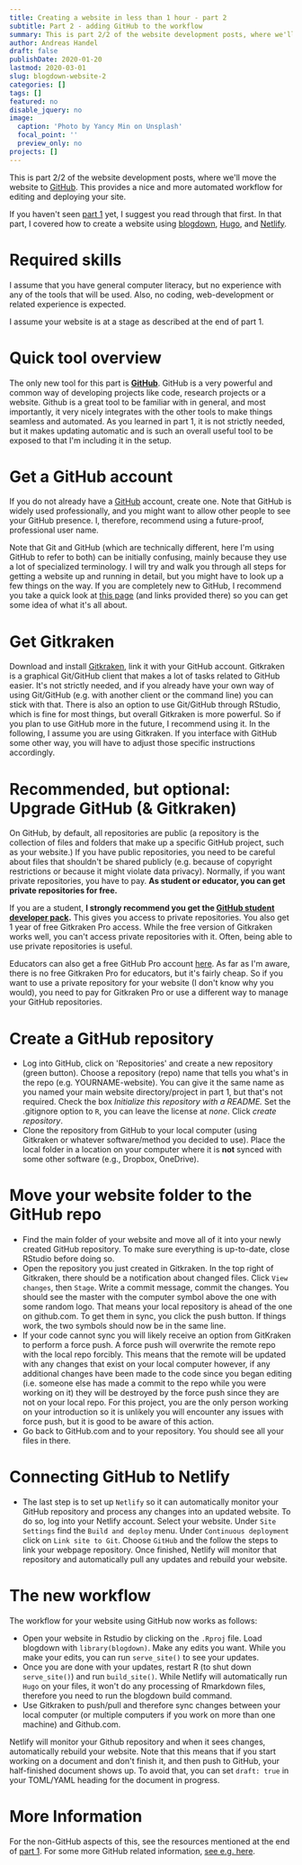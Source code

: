 ```yaml
---
title: Creating a website in less than 1 hour - part 2
subtitle: Part 2 - adding GitHub to the workflow
summary: This is part 2/2 of the website development posts, where we'll move the website to [GitHub](https://GitHub.com).
author: Andreas Handel
draft: false
publishDate: 2020-01-20
lastmod: 2020-03-01
slug: blogdown-website-2
categories: []
tags: []
featured: no
disable_jquery: no
image:
  caption: 'Photo by Yancy Min on Unsplash'
  focal_point: ''
  preview_only: no
projects: []
---
```






This is part 2/2 of the website development posts, where we'll move the website to [GitHub](https://GitHub.com). This provides a nice and more automated workflow for editing and deploying your site.

If you haven't seen [part 1](/post/blogdown-website-1/) yet, I suggest you read through that first. In that part, I covered how to create a website using [blogdown](https://bookdown.org/yihui/blogdown/), [Hugo](https://gohugo.io/), and [Netlify](https://www.netlify.com/).


# Required skills

I assume that you have general computer literacy, but no experience with any of the tools that will be used. Also, no coding, web-development or related experience is expected. 

I assume your website is at a stage as described at the end of part 1.

# Quick tool overview

The only new tool for this part is **[GitHub](https://GitHub.com)**. GitHub is a very powerful and common way of developing projects like code, research projects or a website. Github is a great tool to be familiar with in general, and most importantly, it very nicely integrates with the other tools to make things seamless and automated. As you learned in part 1, it is not strictly needed, but it makes updating automatic and is such an overall useful tool to be exposed to that I'm including it in the setup.

# Get a GitHub account

If you do not already have a [GitHub](https://GitHub.com) account, create one. Note that GitHub is widely used professionally, and you might want to allow other people to see your GitHub presence. I, therefore, recommend using a future-proof, professional user name. 

Note that Git and GitHub (which are technically different, here I'm using GitHub to refer to both) can be initially confusing, mainly because they use a lot of specialized terminology. I will try and walk you through all steps for getting a website up and running in detail, but you might have to look up a few things on the way. If you are completely new to GitHub, I recommend you take a quick look at [this page](https://andreashandel.GitHub.io/MADAcourse/1d_Github.html) (and links provided there) so you can get some idea of what it's all about.


# Get Gitkraken

Download and install [Gitkraken](https://www.gitkraken.com/download), link it with your GitHub account. Gitkraken is a graphical Git/GitHub client that makes a lot of tasks related to GitHub easier. It's not strictly needed, and if you already have your own way of using Git/GitHub (e.g. with another client or the command line) you can stick with that. There is also an option to use Git/GitHub through RStudio, which is fine for most things, but overall Gitkraken is more powerful. So if you plan to use GitHub more in the future, I recommend using it. In the following, I assume you are using Gitkraken. If you interface with GitHub some other way, you will have to adjust those specific instructions accordingly.


# Recommended, but optional: Upgrade GitHub (& Gitkraken)

On GitHub, by default, all repositories are public (a repository is the collection of files and folders that make up a specific GitHub project, such as your website.) If you have public repositories, you need to be careful about files that shouldn't be shared publicly (e.g. because of copyright restrictions or because it might violate data privacy). Normally, if you want private repositories, you have to pay. **As student or educator, you can get private repositories for free.**

If you are a student, __I strongly recommend you get the [GitHub student developer pack](https://education.GitHub.com/pack).__ This gives you access to private repositories. You also get 1 year of free Gitkraken Pro access. While the free version of Gitkraken works well, you can't access private repositories with it. Often, being able to use private repositories is useful. 

Educators can also get a free GitHub Pro account [here](https://education.GitHub.com/teachers). As far as I'm aware, there is no free Gitkraken Pro for educators, but it's fairly cheap. So if you want to use a private repository for your website (I don't know why you would), you need to pay for Gitkraken Pro or use a different way to manage your GitHub repositories. 


# Create a GitHub repository

* Log into GitHub, click on 'Repositories' and create a new repository (green button). Choose a repository (repo) name that tells you what's in the repo (e.g. YOURNAME-website). You can give it the same name as you named your main website directory/project in part 1, but that's not required. Check the box _Initialize this repository with a README._ Set the .gitignore option to `R`, you can leave the license at _none_. Click _create repository_.
* Clone the repository from GitHub to your local computer (using Gitkraken or whatever software/method you decided to use). Place the local folder in a location on your computer where it is **not** synced with some other software (e.g., Dropbox, OneDrive).

# Move your website folder to the GitHub repo
* Find the main folder of your website and move all of it into your newly created GitHub repository. To make sure everything is up-to-date, close RStudio before doing so.
* Open the repository you just created in Gitkraken. In the top right of Gitkraken, there should be a notification about changed files. Click `View changes`, then `Stage`. Write a commit message, commit the changes. You should see the master with the computer symbol above the one with some random logo. That means your local repository is ahead of the one on github.com. To get them in sync, you click the push button. If things work, the two symbols should now be in the same line.
* If your code cannot sync you will likely receive an option from GitKraken to perform a force push. A force push will overwrite the remote repo with the local repo forcibly. This means that the remote will be updated with any changes that exist on your local computer however, if any additional changes have been made to the code since you began editing (i.e. someone else has made a commit to the repo while you were working on it) they will be destroyed by the force push since they are not on your local repo. For this project, you are the only person working on your introduction so it is unlikely you will encounter any issues with force push, but it is good to be aware of this action.
* Go back to GitHub.com and to your repository. You should see all your files in there.


# Connecting GitHub to Netlify
* The last step is to set up `Netlify` so it can automatically monitor your GitHub repository and process any changes into an updated website. To do so, log into your Netlify account. Select your website. Under `Site Settings` find the `Build and deploy` menu. Under `Continuous deployment` click on `Link site to Git`. Choose `GitHub` and the follow the steps to link your webpage repository. Once finished, Netlify will monitor that repository and automatically pull any updates and rebuild your website.


# The new workflow
The workflow for your website using GitHub now works as follows: 

* Open your website in Rstudio by clicking on the `.Rproj` file. Load blogdown with `library(blogdown)`. Make any edits you want. While you make your edits, you can run `serve_site()` to see your updates.  
* Once you are done with your updates, restart R (to shut down `serve_site()`) and run `build_site()`. While Netlify will automatically run `Hugo` on your files, it won't do any processing of Rmarkdown files, therefore you need to run the blogdown build command.
* Use Gitkraken to push/pull and therefore sync changes between your local computer (or multiple computers if you work on more than one machine) and Github.com. 

Netlify will monitor your Github repository and when it sees changes, automatically rebuild your website. Note that this means that if you start working on a document and don't finish it, and then push to GitHub, your half-finished document shows up. To avoid that, you can set `draft: true` in your TOML/YAML heading for the document in progress.


# More Information

For the non-GitHub aspects of this, see the resources mentioned at the end of [part 1](/post/blogdown-website-1/). For some more GitHub related information, [see e.g. here](https://andreashandel.github.io/MADAcourse/1d_Github.html).

